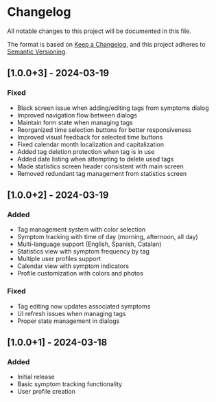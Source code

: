 # Changelog

All notable changes to this project will be documented in this file.

The format is based on [Keep a Changelog](https://keepachangelog.com/en/1.0.0/),
and this project adheres to [Semantic Versioning](https://semver.org/spec/v2.0.0.html).

## [1.0.0+3] - 2024-03-19

### Fixed
- Black screen issue when adding/editing tags from symptoms dialog
- Improved navigation flow between dialogs
- Maintain form state when managing tags
- Reorganized time selection buttons for better responsiveness
- Improved visual feedback for selected time buttons
- Fixed calendar month localization and capitalization
- Added tag deletion protection when tag is in use
- Added date listing when attempting to delete used tags
- Made statistics screen header consistent with main screen
- Removed redundant tag management from statistics screen

## [1.0.0+2] - 2024-03-19

### Added
- Tag management system with color selection
- Symptom tracking with time of day (morning, afternoon, all day)
- Multi-language support (English, Spanish, Catalan)
- Statistics view with symptom frequency by tag
- Multiple user profiles support
- Calendar view with symptom indicators
- Profile customization with colors and photos

### Fixed
- Tag editing now updates associated symptoms
- UI refresh issues when managing tags
- Proper state management in dialogs

## [1.0.0+1] - 2024-03-18

### Added
- Initial release
- Basic symptom tracking functionality
- User profile creation 